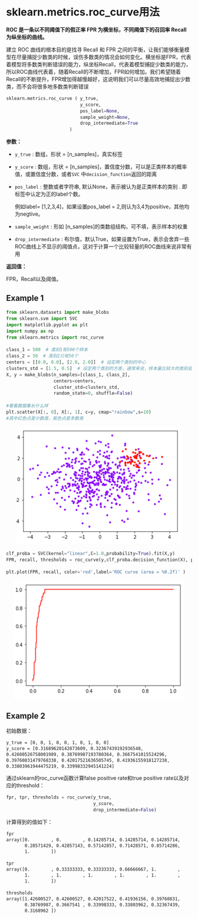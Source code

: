# sklearn.metrics.roc_curve用法

**ROC 是一条以不同阈值下的假正率 FPR 为横坐标，不同阈值下的召回率 Recall 为纵坐标的曲线。**  

建立 ROC 曲线的根本目的是找寻 Recall 和 FPR 之间的平衡，让我们能够衡量模型在尽量捕捉少数类的时候，误伤多数类的情况会如何变化。横坐标是FPR，代表着模型将多数类判断错误的能力，纵坐标Recall，代表着模型捕捉少数类的能力，所以ROC曲线代表着，随着Recall的不断增加，FPR如何增加。我们希望随着Recall的不断提升，FPR增加得越慢越好，这说明我们可以尽量高效地捕捉出少数类，而不会将很多地多数类判断错误  

```python
sklearn.metrics.roc_curve ( y_true, 
                            y_score, 
                            pos_label=None, 
                            sample_weight=None, 
                            drop_intermediate=True
                        )
```

**参数：**

- `y_true` : 数组，形状 = [n_samples]，真实标签  

- `y_score` : 数组，形状 = [n_samples]，置信度分数，可以是正类样本的概率值，或置信度分数，或者`SVC` 中`decision_function`返回的距离  
  
- `pos_label` : 整数或者字符串, 默认None，表示被认为是正类样本的类别  .
  即标签中认定为正的label个数。

  例如label= [1,2,3,4]，如果设置pos_label = 2,则认为3,4为positive，其他均为negtive。

- `sample_weight` : 形如 [n_samples]的类数组结构，可不填，表示样本的权重  

- `drop_intermediate` : 布尔值，默认True，如果设置为True，表示会舍弃一些ROC曲线上不显示的阈值点，这对于计算一个比较轻量的ROC曲线来说非常有用  

**返回值：**

FPR，Recall以及阈值。  

##  Example 1

```python
from sklearn.datasets import make_blobs
from sklearn.svm import SVC
import matplotlib.pyplot as plt
import numpy as np
from sklearn.metrics import roc_curve

class_1 = 500  # 类别1有500个样本
class_2 = 50  # 类别2只有50个
centers = [[0.0, 0.0], [2.0, 2.0]]  # 设定两个类别的中心
clusters_std = [1.5, 0.5]  # 设定两个类别的方差，通常来说，样本量比较大的类别会更加松散
X, y = make_blobs(n_samples=[class_1, class_2],
                  centers=centers,
                  cluster_std=clusters_std,
                  random_state=0, shuffle=False)
                  
#看看数据集长什么样
plt.scatter(X[:, 0], X[:, 1], c=y, cmap="rainbow",s=10)
#其中红色点是少数类，紫色点是多数类

```

<center>
    <img src="https://raw.githubusercontent.com/HG1227/image/master/img_tuchuang/20200102114003.png"/>
</center>

```python
clf_proba = SVC(kernel="linear",C=1.0,probability=True).fit(X,y)
FPR, recall, thresholds = roc_curve(y,clf_proba.decision_function(X), pos_label=1)

plt.plot(FPR, recall, color='red',label='ROC curve (area = %0.2f)' )
```

<center>
    <img src="https://raw.githubusercontent.com/HG1227/image/master/img_tuchuang/20200102114149.png"/>
</center>


## Example 2

初始数据：

```
y_true = [0, 0, 1, 0, 0, 1, 0, 1, 0, 0]
y_score = [0.31689620142873609, 0.32367439192936548, 0.42600526758001989, 0.38769987193780364, 0.3667541015524296, 0.39760831479768338, 0.42017521636505745, 0.41936155918127238, 0.33803961944475219, 0.33998332945141224]
```



通过sklearn的roc_curve函数计算false positive rate和true positive rate以及对应的threshold：

```python
fpr, tpr, thresholds = roc_curve(y_true, 
                                 y_score, 
                                 drop_intermediate=False)
```

计算得到的值如下：

```
fpr
array([0.        , 0.        , 0.14285714, 0.14285714, 0.14285714,
       0.28571429, 0.42857143, 0.57142857, 0.71428571, 0.85714286,
       1.        ])

tpr
array([0.        , 0.33333333, 0.33333333, 0.66666667, 1.        ,
       1.        , 1.        , 1.        , 1.        , 1.        ,
       1.        ])

thresholds
array([1.42600527, 0.42600527, 0.42017522, 0.41936156, 0.39760831,
       0.38769987, 0.3667541 , 0.33998333, 0.33803962, 0.32367439,
       0.3168962 ])
```






